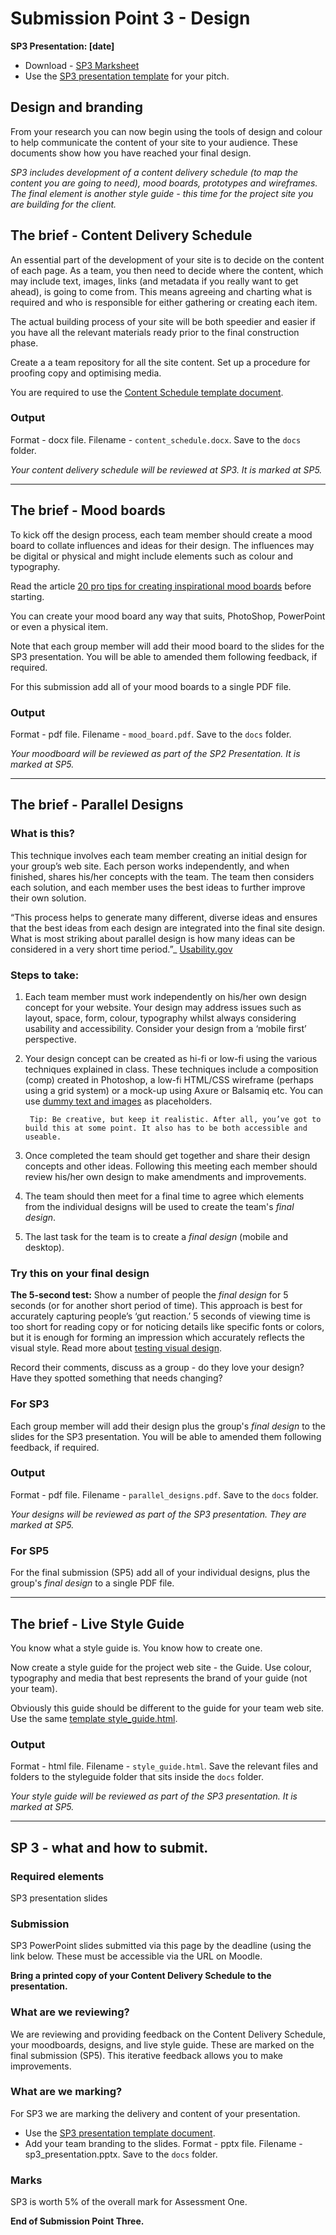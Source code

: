 # Submission Point 3 - Design 

**SP3 Presentation: [date]**

- Download - [SP3 Marksheet](../support/sp3-marksheet.docx)
- Use the [SP3 presentation template](../templates/template_sp3_presentation.pptx) for your pitch. 

## Design and branding

From your research you can now begin using the tools of design and colour to help communicate the content of your site to your audience. These documents show how you have reached your final design.

*SP3 includes development of a content delivery schedule (to map the content you are going to need), mood boards, prototypes and wireframes. The final element is another style guide - this time for the project site you are building for the client.*

## The brief - Content Delivery Schedule
    
An essential part of the development of your site is to decide on the content of each page. As a team, you then need to decide where the content, which may include text, images, links (and metadata if you really want to get ahead), is going to come from. This means agreeing and charting what is required and who is responsible for either gathering or creating each item.
    
The actual building process of your site will be both speedier and easier if you have all the relevant materials ready prior to the final construction phase.
    
Create a a team repository for all the site content. Set up a procedure for proofing copy and optimising media.
    
You are required to use the [Content Schedule template document](../templates/template_content_schedule.docx).
    
### Output

Format - docx file. Filename - `content_schedule.docx`. Save to the `docs` folder.

*Your content delivery schedule will be reviewed at SP3. It is marked at SP5.*

---

## The brief - Mood boards
    
To kick off the design process, each team member should create a mood board to collate influences and ideas for their design. The influences may be digital or physical and might include elements such as colour and typography.
    
Read the article [20 pro tips for creating inspirational mood boards](https://www.creativebloq.com/graphic-design/mood-boards-812470) before starting.
    
You can create your mood board any way that suits, PhotoShop, PowerPoint or even a physical item.
    
Note that each group member will add their mood board to the slides for the SP3 presentation. You will be able to amended them following feedback, if required.
    
For this submission add all of your mood boards to a single PDF file.
    
### Output

Format - pdf file. Filename - `mood_board.pdf`. Save to the `docs` folder.

*Your moodboard will be reviewed as part of the SP2 Presentation. It is marked at SP5.*

---

## The brief - Parallel Designs
    
### What is this?
    
This technique involves each team member creating an initial design for your group’s web site. Each person works independently, and when finished, shares his/her concepts with the team. The team then considers each solution, and each member uses the best ideas to further improve their own solution.
    
“This process helps to generate many different, diverse ideas and ensures that the best ideas from each design are integrated into the final site design. What is most striking about parallel design is how many ideas can be considered in a very short time period.”_ [Usability.gov](https://www.usability.gov/how-to-and-tools/methods/parallel-design.html)
    
### Steps to take:
    
1. Each team member must work independently on his/her own design concept for your website. Your design may address issues such as layout, space, form, colour, typography whilst always considering usability and accessibility. Consider your design from a ‘mobile first’ perspective.
1. Your design concept can be created as hi-fi or low-fi using the various techniques explained in class. These techniques include a composition (comp) created in Photoshop, a low-fi HTML/CSS wireframe (perhaps using a grid system) or a mock-up using Axure or Balsamiq etc. You can use [dummy text and images](https://contentsnare.com/dummy-text-image-generators/) as placeholders.  

        Tip: Be creative, but keep it realistic. After all, you’ve got to build this at some point. It also has to be both accessible and useable.

1. Once completed the team should get together and share their design concepts and other ideas. Following this meeting each member should review his/her own design to make amendments and improvements.
1. The team should then meet for a final time to agree which elements from the individual designs will be used to create the team's _final design_.
1. The last task for the team is to create a _final design_ (mobile and desktop).
    
### Try this on your final design
    
**The 5-second test:** Show a number of people the _final design_ for 5 seconds (or for another short period of time). This approach is best for accurately capturing people’s ‘gut reaction.’ 5 seconds of viewing time is too short for reading copy or for noticing details like specific fonts or colors, but it is enough for forming an impression which accurately reflects the visual style. Read more about [testing visual design](https://www.nngroup.com/articles/testing-visual-design/).
    
Record their comments, discuss as a group - do they love your design? Have they spotted something that needs changing?
    
### For SP3
    
Each group member will add their design plus the group's _final design_ to the slides for the SP3 presentation. You will be able to amended them following feedback, if required.
    
### Output

Format - pdf file. Filename - `parallel_designs.pdf`. Save to the `docs` folder.

*Your designs will be reviewed as part of the SP3 presentation. They are marked at SP5.*

### For SP5
    
For the final submission (SP5) add all of your individual designs, plus the group's *final design* to a single PDF file.


---

## The brief - Live Style Guide
    
You know what a style guide is. You know how to create one.
    
Now create a style guide for the project web site - the Guide. Use colour, typography and media that best represents the brand of your guide (not your team).
    
Obviously this guide should be different to the guide for your team web site. Use the same [template style_guide.html](../templates/template_style_guide.zip).
    
### Output

Format - html file. Filename - `style_guide.html`. Save the relevant files and folders to the styleguide folder that sits inside the `docs` folder.

*Your style guide will be reviewed as part of the SP3 presentation. It is marked at SP5.*

---

## SP 3 - what and how to submit.

### Required elements

SP3 presentation slides

### Submission

SP3 PowerPoint slides submitted via this page by the deadline (using the link below. These must be accessible via the URL on Moodle.

**Bring a printed copy of your Content Delivery Schedule to the presentation.**

### What are we reviewing?

We are reviewing and providing feedback on the Content Delivery Schedule, your moodboards, designs, and live style guide. These are marked on the final submission (SP5). This iterative feedback allows you to make improvements.

### What are we marking?

For SP3 we are marking the delivery and content of your presentation.

- Use the [SP3 presentation template document](../templates/template_sp3_presentation.pptx). 
- Add your team branding to the slides. Format - pptx file. Filename - sp3_presentation.pptx. Save to the `docs` folder.

### Marks

SP3 is worth 5% of the overall mark for Assessment One.

**End of Submission Point Three.**